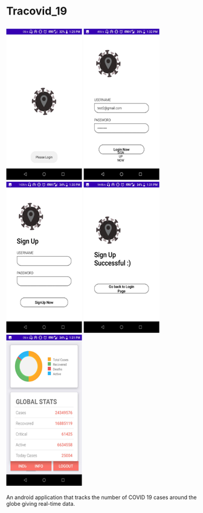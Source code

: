 # Tracovid_19

<img src="images/intro.jpg" height="400" width="200"> <img src="images/login.jpg" height="400" width="200"> 
<img src="images/signup.jpg" height="400" width="200"> <img src="images/signup_successful.jpg" height="400" width="200"> <img src="images/home.jpg" height="400" width="200">
-----------------------------------------------------------------------------------------------------------------
An android application that tracks the number of COVID 19 cases around the globe giving real-time data.
